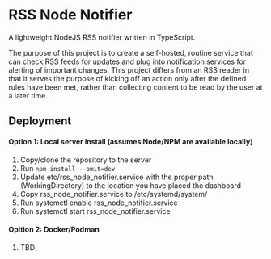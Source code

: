 # RSS Node Notifier

A lightweight NodeJS RSS notifier written in TypeScript.

The purpose of this project is to create a self-hosted, routine service that can check RSS feeds for updates and plug into notification services for alerting of important changes. This project differs from an RSS reader in that it serves the purpose of kicking off an action only after the defined rules have been met, rather than collecting content to be read by the user at a later time.

## Deployment

#### Option 1: Local server install (assumes Node/NPM are available locally)

1. Copy/clone the repository to the server
1. Run `npm install --omit=dev`
1. Update etc/rss_node_notifier.service with the proper path (WorkingDirectory) to the location you have placed the dashboard
1. Copy rss_node_notifier.service to /etc/systemd/system/
1. Run systemctl enable rss_node_notifier.service
1. Run systemctl start rss_node_notifier.service

#### Opition 2: Docker/Podman

1. TBD
